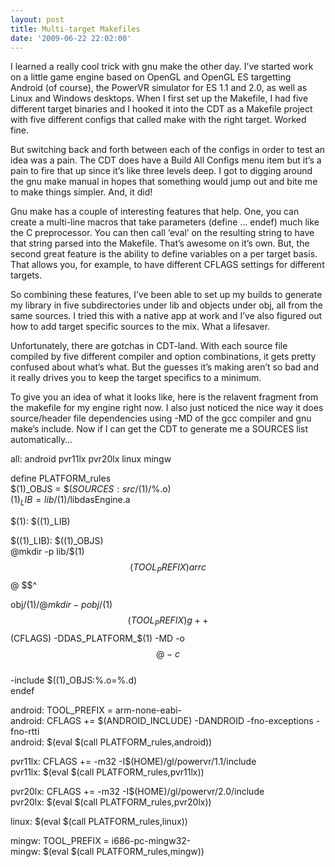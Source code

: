 ```yaml
---
layout: post
title: Multi-target Makefiles
date: '2009-06-22 22:02:00'
---
```



I learned a really cool trick with gnu make the other day. I’ve started work on a little game engine based on OpenGL and OpenGL ES targetting Android (of course), the PowerVR simulator for ES 1.1 and 2.0, as well as Linux and Windows desktops. When I first set up the Makefile, I had five different target binaries and I hooked it into the CDT as a Makefile project with five different configs that called make with the right target. Worked fine.

But switching back and forth between each of the configs in order to test an idea was a pain. The CDT does have a Build All Configs menu item but it’s a pain to fire that up since it’s like three levels deep. I got to digging around the gnu make manual in hopes that something would jump out and bite me to make things simpler. And, it did!

Gnu make has a couple of interesting features that help. One, you can create a multi-line macros that take parameters (define … endef) much like the C preprocessor. You can then call ‘eval’ on the resulting string to have that string parsed into the Makefile. That’s awesome on it’s own. But, the second great feature is the ability to define variables on a per target basis. That allows you, for example, to have different CFLAGS settings for different targets.

So combining these features, I’ve been able to set up my builds to generate my library in five subdirectories under lib and objects under obj, all from the same sources. I tried this with a native app at work and I’ve also figured out how to add target specific sources to the mix. What a lifesaver.

Unfortunately, there are gotchas in CDT-land. With each source file compiled by five different compiler and option combinations, it gets pretty confused about what’s what. But the guesses it’s making aren’t so bad and it really drives you to keep the target specifics to a minimum.

To give you an idea of what it looks like, here is the relavent fragment from the makefile for my engine right now. I also just noticed the nice way it does source/header file dependencies using -MD of the gcc compiler and gnu make’s include. Now if I can get the CDT to generate me a SOURCES list automatically…

  
all: android pvr11lx pvr20lx linux mingw  
  
define PLATFORM_rules  
$(1)_OBJS = $$(SOURCES:src/%.cpp=obj/$(1)/%.o)  
$(1)_LIB = lib/$(1)/libdasEngine.a  
  
$(1): $$($(1)_LIB)  
  
$$($(1)_LIB): $$($(1)_OBJS)  
 @mkdir -p lib/$(1)  
 $$(TOOL_PREFIX)ar rc $$@ $$^  
  
obj/$(1)/%.o: src/%.cpp  
 @mkdir -p obj/$(1)  
 $$(TOOL_PREFIX)g++ $$(CFLAGS) -DDAS_PLATFORM_$(1) -MD -o $$@ -c $$  
-include $$($(1)_OBJS:%.o=%.d)  
endef  
  
android: TOOL_PREFIX = arm-none-eabi-  
android: CFLAGS += $(ANDROID_INCLUDE) -DANDROID -fno-exceptions -fno-rtti  
android: $(eval $(call PLATFORM_rules,android))   
  
pvr11lx: CFLAGS += -m32 -I$(HOME)/gl/powervr/1.1/include  
pvr11lx: $(eval $(call PLATFORM_rules,pvr11lx))  
  
pvr20lx: CFLAGS += -m32 -I$(HOME)/gl/powervr/2.0/include  
pvr20lx: $(eval $(call PLATFORM_rules,pvr20lx))  
  
linux: $(eval $(call PLATFORM_rules,linux))  
  
mingw: TOOL_PREFIX = i686-pc-mingw32-  
mingw: $(eval $(call PLATFORM_rules,mingw))


